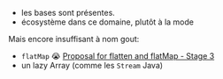 
* les bases sont présentes.
* écosystème dans ce domaine, plutôt à la mode


Mais encore insuffisant à nom gout: 

* `flatMap` 😭
  [Proposal for flatten and flatMap - Stage 3](https://github.com/tc39/proposal-flatMap)
* un lazy Array (comme les `Stream` Java)
